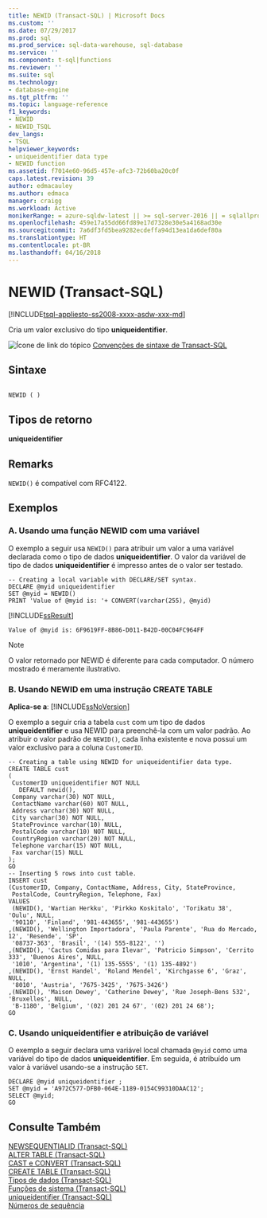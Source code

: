 ```yaml
---
title: NEWID (Transact-SQL) | Microsoft Docs
ms.custom: ''
ms.date: 07/29/2017
ms.prod: sql
ms.prod_service: sql-data-warehouse, sql-database
ms.service: ''
ms.component: t-sql|functions
ms.reviewer: ''
ms.suite: sql
ms.technology:
- database-engine
ms.tgt_pltfrm: ''
ms.topic: language-reference
f1_keywords:
- NEWID
- NEWID_TSQL
dev_langs:
- TSQL
helpviewer_keywords:
- uniqueidentifier data type
- NEWID function
ms.assetid: f7014e60-96d5-457e-afc3-72b60ba20c0f
caps.latest.revision: 39
author: edmacauley
ms.author: edmaca
manager: craigg
ms.workload: Active
monikerRange: = azure-sqldw-latest || >= sql-server-2016 || = sqlallproducts-allversions
ms.openlocfilehash: 459e17a55dd66fd89e17d7328e30e5a4168ad30e
ms.sourcegitcommit: 7a6df3fd5bea9282ecdeffa94d13ea1da6def80a
ms.translationtype: HT
ms.contentlocale: pt-BR
ms.lasthandoff: 04/16/2018
---
```

# <a name="newid-transact-sql"></a>NEWID (Transact-SQL)
[!INCLUDE[tsql-appliesto-ss2008-xxxx-asdw-xxx-md](../../includes/tsql-appliesto-ss2008-xxxx-asdw-xxx-md.md)]

  Cria um valor exclusivo do tipo **uniqueidentifier**.  
  
 ![Ícone de link do tópico](../../database-engine/configure-windows/media/topic-link.gif "Ícone de link do tópico") [Convenções de sintaxe de Transact-SQL](../../t-sql/language-elements/transact-sql-syntax-conventions-transact-sql.md)  
  
## <a name="syntax"></a>Sintaxe  
  
```  
  
NEWID ( )  
```  
  
## <a name="return-types"></a>Tipos de retorno  
 **uniqueidentifier**  
  
## <a name="remarks"></a>Remarks  
 `NEWID()` é compatível com RFC4122.  
  
## <a name="examples"></a>Exemplos  
  
### <a name="a-using-the-newid-function-with-a-variable"></a>A. Usando uma função NEWID com uma variável  
 O exemplo a seguir usa `NEWID()` para atribuir um valor a uma variável declarada como o tipo de dados **uniqueidentifier**. O valor da variável de tipo de dados **uniqueidentifier** é impresso antes de o valor ser testado.  
  
```  
-- Creating a local variable with DECLARE/SET syntax.  
DECLARE @myid uniqueidentifier  
SET @myid = NEWID()  
PRINT 'Value of @myid is: '+ CONVERT(varchar(255), @myid)  
```  
  
 [!INCLUDE[ssResult](../../includes/ssresult-md.md)]  
  
```  
Value of @myid is: 6F9619FF-8B86-D011-B42D-00C04FC964FF  
```  
  
> [!NOTE]  
>  O valor retornado por NEWID é diferente para cada computador. O número mostrado é meramente ilustrativo.  
  
### <a name="b-using-newid-in-a-create-table-statement"></a>B. Usando NEWID em uma instrução CREATE TABLE  
  
**Aplica-se a**: [!INCLUDE[ssNoVersion](../../includes/ssnoversion-md.md)]
  
 O exemplo a seguir cria a tabela `cust` com um tipo de dados **uniqueidentifier** e usa NEWID para preenchê-la com um valor padrão. Ao atribuir o valor padrão de `NEWID()`, cada linha existente e nova possui um valor exclusivo para a coluna `CustomerID`.  
  
```  
-- Creating a table using NEWID for uniqueidentifier data type.  
CREATE TABLE cust  
(  
 CustomerID uniqueidentifier NOT NULL  
   DEFAULT newid(),  
 Company varchar(30) NOT NULL,  
 ContactName varchar(60) NOT NULL,   
 Address varchar(30) NOT NULL,   
 City varchar(30) NOT NULL,  
 StateProvince varchar(10) NULL,  
 PostalCode varchar(10) NOT NULL,   
 CountryRegion varchar(20) NOT NULL,   
 Telephone varchar(15) NOT NULL,  
 Fax varchar(15) NULL  
);  
GO  
-- Inserting 5 rows into cust table.  
INSERT cust  
(CustomerID, Company, ContactName, Address, City, StateProvince,   
 PostalCode, CountryRegion, Telephone, Fax)  
VALUES  
 (NEWID(), 'Wartian Herkku', 'Pirkko Koskitalo', 'Torikatu 38', 'Oulu', NULL,  
 '90110', 'Finland', '981-443655', '981-443655')  
,(NEWID(), 'Wellington Importadora', 'Paula Parente', 'Rua do Mercado, 12', 'Resende', 'SP',  
 '08737-363', 'Brasil', '(14) 555-8122', '')  
,(NEWID(), 'Cactus Comidas para Ilevar', 'Patricio Simpson', 'Cerrito 333', 'Buenos Aires', NULL,   
 '1010', 'Argentina', '(1) 135-5555', '(1) 135-4892')  
,(NEWID(), 'Ernst Handel', 'Roland Mendel', 'Kirchgasse 6', 'Graz', NULL,  
 '8010', 'Austria', '7675-3425', '7675-3426')  
,(NEWID(), 'Maison Dewey', 'Catherine Dewey', 'Rue Joseph-Bens 532', 'Bruxelles', NULL,  
 'B-1180', 'Belgium', '(02) 201 24 67', '(02) 201 24 68');  
GO  
```  
  
### <a name="c-using-uniqueidentifier-and-variable-assignment"></a>C. Usando uniqueidentifier e atribuição de variável  
 O exemplo a seguir declara uma variável local chamada `@myid` como uma variável do tipo de dados **uniqueidentifier**. Em seguida, é atribuído um valor à variável usando-se a instrução `SET`.  
  
```  
DECLARE @myid uniqueidentifier ;  
SET @myid = 'A972C577-DFB0-064E-1189-0154C99310DAAC12';  
SELECT @myid;  
GO  
```  
  
## <a name="see-also"></a>Consulte Também  
 [NEWSEQUENTIALID &#40;Transact-SQL&#41;](../../t-sql/functions/newsequentialid-transact-sql.md)   
 [ALTER TABLE &#40;Transact-SQL&#41;](../../t-sql/statements/alter-table-transact-sql.md)   
 [CAST e CONVERT &#40;Transact-SQL&#41;](../../t-sql/functions/cast-and-convert-transact-sql.md)   
 [CREATE TABLE &#40;Transact-SQL&#41;](../../t-sql/statements/create-table-transact-sql.md)   
 [Tipos de dados &#40;Transact-SQL&#41;](../../t-sql/data-types/data-types-transact-sql.md)   
 [Funções de sistema &#40;Transact-SQL&#41;](../../relational-databases/system-functions/system-functions-for-transact-sql.md)   
 [uniqueidentifier &#40;Transact-SQL&#41;](../../t-sql/data-types/uniqueidentifier-transact-sql.md)   
 [Números de sequência](../../relational-databases/sequence-numbers/sequence-numbers.md)  
  
  
